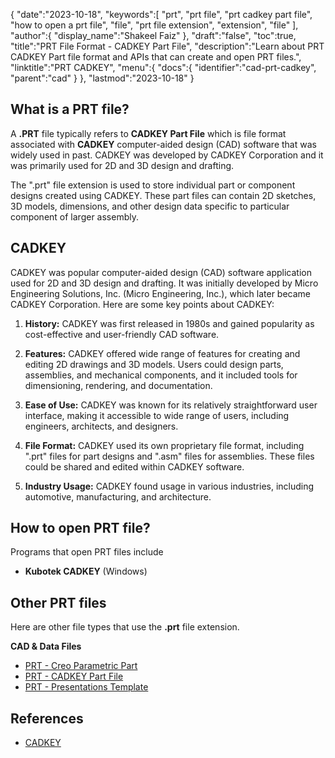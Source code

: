 {
   "date":"2023-10-18",
   "keywords":[
      "prt",
      "prt file",
      "prt cadkey part file",
      "how to open a prt file",
      "file",
      "prt file extension",
      "extension",
      "file"
   ],
   "author":{
      "display_name":"Shakeel Faiz"
   },
   "draft":"false",
   "toc":true,
   "title":"PRT File Format - CADKEY Part File",
   "description":"Learn about PRT CADKEY Part file format and APIs that can create and open PRT files.",
   "linktitle":"PRT CADKEY",
   "menu":{
      "docs":{
         "identifier":"cad-prt-cadkey",
         "parent":"cad"
      }
   },
   "lastmod":"2023-10-18"
}

## What is a PRT file?

A **.PRT** file typically refers to **CADKEY Part File** which is file format associated with **CADKEY** computer-aided design (CAD) software that was widely used in past. CADKEY was developed by CADKEY Corporation and it was primarily used for 2D and 3D design and drafting.

The ".prt" file extension is used to store individual part or component designs created using CADKEY. These part files can contain 2D sketches, 3D models, dimensions, and other design data specific to particular component of larger assembly.

## CADKEY

CADKEY was popular computer-aided design (CAD) software application used for 2D and 3D design and drafting. It was initially developed by Micro Engineering Solutions, Inc. (Micro Engineering, Inc.), which later became CADKEY Corporation. Here are some key points about CADKEY:

1.  **History:** CADKEY was first released in 1980s and gained popularity as cost-effective and user-friendly CAD software.
    
2.  **Features:** CADKEY offered wide range of features for creating and editing 2D drawings and 3D models. Users could design parts, assemblies, and mechanical components, and it included tools for dimensioning, rendering, and documentation.
    
3.  **Ease of Use:** CADKEY was known for its relatively straightforward user interface, making it accessible to wide range of users, including engineers, architects, and designers.
    
4.  **File Format:** CADKEY used its own proprietary file format, including ".prt" files for part designs and ".asm" files for assemblies. These files could be shared and edited within CADKEY software.
    
5.  **Industry Usage:** CADKEY found usage in various industries, including automotive, manufacturing, and architecture.
    
## How to open PRT file?

Programs that open PRT files include

- **Kubotek CADKEY** (Windows)

## Other PRT files

Here are other file types that use the **.prt** file extension.

**CAD & Data Files**
- [PRT - Creo Parametric Part](/cad/prt-creo/)
- [PRT - CADKEY Part File](/cad/prt-cadkey/)
- [PRT - Presentations Template](/misc/prt-template/)

## References
* [CADKEY](https://en.wikipedia.org/wiki/CADKEY)
